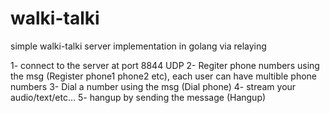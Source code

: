 # walki-talki

simple walki-talki server implementation in golang via relaying

1- connect to the server at port 8844 UDP
2- Regiter phone numbers using the msg (Register phone1 phone2 etc), each user can have multible phone numbers
3- Dial a number using the msg (Dial phone)
4- stream your audio/text/etc...
5- hangup by sending the message (Hangup)
